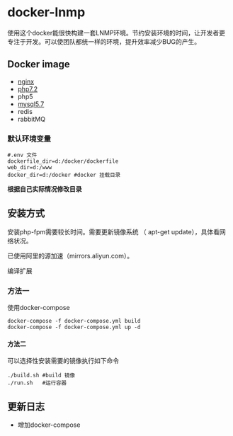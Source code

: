 # docker-lnmp

使用这个docker能很快构建一套LNMP环境。节约安装环境的时间，让开发者更专注于开发。可以使团队都统一样的环境，提升效率减少BUG的产生。



##  Docker image

- [nginx](https://github.com/wxxiong6/docker-lnmp/blob/master/nginx/README.md) 
- [php7.2](https://github.com/wxxiong6/docker-lnmp/blob/master/php7.2/README.md) 
- php5
- [mysql5.7](https://github.com/wxxiong6/docker-lnmp/blob/master/mysql/README.md) 
- redis 
- rabbitMQ



### 默认环境变量

```shell
#.env 文件
dockerfile_dir=d:/docker/dockerfile 
web_dir=d:/www              
docker_dir=d:/docker #docker 挂载目录
```

**根据自己实际情况修改目录**

## 安装方式

安装php-fpm需要较长时间。需要更新镜像系统 （ apt-get update），具体看网络状况。

已使用阿里的源加速（mirrors.aliyun.com）。

编译扩展





### 方法一

使用docker-compose

```shell
docker-compose -f docker-compose.yml build
docker-compose -f docker-compose.yml up -d
```

#### 方法二

可以选择性安装需要的镜像执行如下命令

```shell
./build.sh #build 镜像
./run.sh   #运行容器
```



## 更新日志

- 增加docker-compose